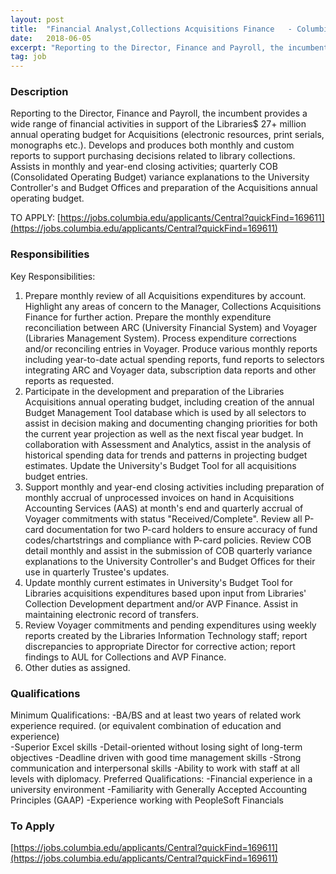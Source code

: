 ```yaml
---
layout: post
title:  "Financial Analyst,Collections Acquisitions Finance   - Columbia University Libraries "
date:   2018-06-05
excerpt: "Reporting to the Director, Finance and Payroll, the incumbent provides a wide range of financial activities in support of the Libraries$ 27+ million annual operating budget for Acquisitions (electronic resources, print serials, monographs etc.). Develops and produces both monthly and custom reports to support purchasing decisions related to library collections...."
tag: job
---
```


### Description   

Reporting to the Director, Finance and Payroll, the incumbent provides a wide range of financial activities in support of the Libraries$ 27+ million annual operating budget for Acquisitions (electronic resources, print serials, monographs etc.). Develops and produces both monthly and custom reports to support purchasing decisions related to library collections. Assists in monthly and year-end closing activities; quarterly COB (Consolidated Operating Budget) variance explanations to the University Controller's and Budget Offices and preparation of the Acquisitions annual operating budget. 

TO APPLY: [https://jobs.columbia.edu/applicants/Central?quickFind=169611](https://jobs.columbia.edu/applicants/Central?quickFind=169611)


### Responsibilities   

Key Responsibilities: 
1.	Prepare monthly review of all Acquisitions expenditures by account. Highlight any areas of concern to the Manager, Collections Acquisitions Finance for further action. Prepare the monthly expenditure reconciliation between ARC (University Financial System) and Voyager (Libraries Management System). Process expenditure corrections and/or reconciling entries in Voyager. Produce various monthly reports including year-to-date actual spending reports, fund reports to selectors integrating ARC and Voyager data, subscription data reports and other reports as requested. 
2.	Participate in the development and preparation of the Libraries Acquisitions annual operating budget, including creation of the annual Budget Management Tool database which is used by all selectors to assist in decision making and documenting changing priorities for both the current year projection as well as the next fiscal year budget. In collaboration with Assessment and Analytics, assist in the analysis of historical spending data for trends and patterns in projecting budget estimates. Update the University's Budget Tool for all acquisitions budget entries. 
3.	Support monthly and year-end closing activities including preparation of monthly accrual of unprocessed invoices on hand in Acquisitions Accounting Services (AAS) at month's end and quarterly accrual of Voyager commitments with status "Received/Complete". Review all P-card documentation for two P-card holders to ensure accuracy of fund codes/chartstrings and compliance with P-card policies. Review COB detail monthly and assist in the submission of COB quarterly variance explanations to the University Controller's and Budget Offices for their use in quarterly Trustee's updates. 
4.	Update monthly current estimates in University's Budget Tool for Libraries acquisitions expenditures based upon input from Libraries' Collection Development department and/or AVP Finance. Assist in maintaining electronic record of transfers. 
5.	Review Voyager commitments and pending expenditures using weekly reports created by the Libraries Information Technology staff; report discrepancies to appropriate Director for corrective action; report findings to AUL for Collections and AVP Finance. 
6.	Other duties as assigned. 


### Qualifications   

Minimum Qualifications:
-BA/BS and at least two years of related work experience required. 
(or equivalent combination of education and experience)  
-Superior Excel skills 
-Detail-oriented without losing sight of long-term objectives 
-Deadline driven with good time management skills 
-Strong communication and interpersonal skills 
-Ability to work with staff at all levels with diplomacy.
Preferred Qualifications:
-Financial experience in a university environment 
-Familiarity with Generally Accepted Accounting Principles (GAAP) 
-Experience working with PeopleSoft Financials  








### To Apply   

[https://jobs.columbia.edu/applicants/Central?quickFind=169611](https://jobs.columbia.edu/applicants/Central?quickFind=169611) 





